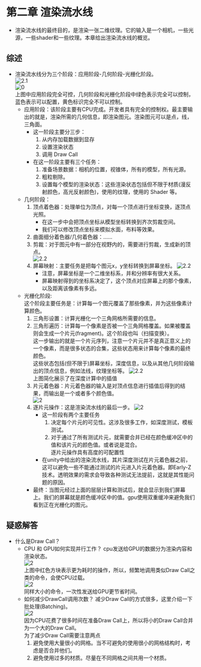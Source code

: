 # 第二章 渲染流水线  

* 渲染流水线的最终目的，是渲染一张二维纹理。它的输入是一个相机，一些光源，一些shader和一些纹理。本章给出渲染流水线的概览。

## 综述

* 渲染流水线分为三个阶段：应用阶段-几何阶段-光栅化阶段。  
![2.1](./IMG/2章/2.1.PNG)  
![0](./IMG/0章/流程.PNG)  
上图中应用阶段完全可控，几何阶段和光栅化阶段中绿色表示完全可以控制，蓝色表示可以配置，黄色标识完全不可以控制。
  * 应用阶段：该阶段主要有CPU完成。开发者具有完全的控制权。最主要输出的就是，渲染所需的几何信息，即渲染图元。渲染图元可以是点，线，三角面。  
    * 这一阶段主要分三步：  
      1. 从内存加载数据到显存
      2. 设置渲染状态
      3. 调用 Draw Call  
    * 在这一阶段主要有三个任务：
      1. 准备场景数据：相机的位置，视锥体，所有的模型，所有光源。
      2. 粗粒剔除。
      3. 设置每个模型的渲染状态：这些渲染状态包括但不限于材质(漫反射颜色，高光反射颜色)，使用的纹理，使用的 Shader 等。  
  * 几何阶段：
    1. 顶点着色器：处理单位为顶点，对每一个顶点进行坐标变换，逐顶点光照。  
       * 在这一步中会把顶点坐标从模型坐标转换到齐次剪裁空间。  
       * 我们可以修改顶点坐标来模拟水面，布料等效果。
    2. 曲面细分着色器/几何着色器：……
    3. 剪裁：对于图元中有一部分在视野内的，需要进行剪裁，生成新的顶点。  
    ![2.2](./IMG/2章/2.2剪裁图元.PNG)  
    4. 屏幕映射：主要任务是把每个图元x，y坐标转换到屏幕坐标。
    ![2.2](./IMG/2章/2.3屏幕映射.PNG)  
       * 注意，屏幕坐标是一个二维坐标系，并和分辨率有很大关系。
       * 屏幕映射得到的坐标系决定了，这个顶点对应屏幕上的那个像素，以及距离该像素有多远。
  * 光栅化阶段:  
    这个阶段主要任务是：计算每一个图元覆盖了那些像素，并为这些像素计算颜色。
    1. 三角形设置：计算光栅化一个三角网格所需要的信息。  
    2. 三角形遍历：计算每一个像素是否被一个三角网格覆盖。如果被覆盖则会生成一个片元(fragment)。这个阶段也叫（扫描变换）。  
    这一步输出的就是一个片元序列，注意一个片元并不是真正意义上的一个像素，而是很多状态的合集，这些状态用来计算每个像素的最终颜色。  
    这些状态包括(但不限于)屏幕坐标，深度信息，以及从其他几何阶段输出的顶点信息，例如法线，纹理坐标等。
    ![2.2](./IMG/2章/2.4三角形遍历.png)  
    上图简化展示了在深度计算中的插值  
    3. 片元着色器：片元着色器的输入是对顶点信息进行插值后得到的结果，而输出是一个或者多个颜色值。  
    ![2](./IMG/2章/2.5片元着色器.png)  
    4. 逐片元操作：这是渲染流水线的最后一步。
    ![2](./IMG/2章/2逐片元操作.png)  
       * 这一阶段有两个主要任务  
         1. 决定每个片元的可见性。这涉及很多工作，如深度测试，模板测试。  
         2. 对于通过了所有测试片元，就需要合并已经在颜色缓冲区中的值和该片元的颜色值。或者说是混合。  
        逐片元操作具有高度的可配置性
       * 在unity中给出的渲染流水线，其片深度测试在片元着色器之前，这可以避免一些不能通过测试的片元进入片元着色器。即Early-Z技术。透明效果的需求会导致各种测试无法提前，这就是其性能问题的原因。
    * 最终：当图元经过上面的层层计算和测试后，就会显示到我们屏幕上。我们的屏幕就是颜色缓冲区中的值。gpu使用双重缓冲来避免我们看到正在光栅化的图元。

## 疑惑解答

* 什么是Draw Call？
  * CPU 和 GPU如何实现并行工作？
    cpu发送给GPU的数据分为渲染内容和渲染状态。  
    ![2](./IMG/2章/2DrawCall.PNG)  
    上图中红色方块表示更为耗时的操作，所以，频繁地调用类似Draw Call之类的命令，会使CPU过载。  
    ![2](./IMG/2章/2频繁地DrawCall导致的性能问题.png)  
    同样大小的命令，一次性发送给GPU更节省时间。
  * 如何减少DrawCall调用次数？
    减少Draw Call的方式很多，这里介绍一下批处理(Batching)。  
    ![2](./IMG/2章/2批处理.png)  
    因为CPU花费了很多时间在准备Draw Call上，所以将小的Draw Call合并为一个大的Draw Call。  
    为了减少Draw Call需要注意两点
    1. 避免使用大量很小的网格。当不可避免的使用很小的网格结构时，考虑是否合并他们。
    2. 避免使用过多的材质。尽量在不同网格之间共用一个材质。

